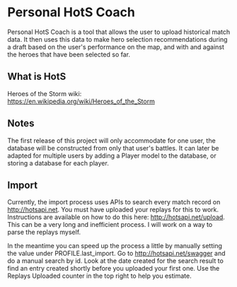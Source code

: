 # Personal HotS Coach

Personal HotS Coach is a tool that allows the user to upload historical match data. It then uses this data to make hero selection recommendations during a draft based on the user's performance on the map, and with and against the heroes that have been selected so far.

## What is HotS

Heroes of the Storm wiki: https://en.wikipedia.org/wiki/Heroes_of_the_Storm

## Notes

The first release of this project will only accommodate for one user, the database will be constructed from only that user's battles. It can later be adapted for multiple users by adding a Player model to the database, or storing a database for each player.

## Import

Currently, the import process uses APIs to search every match record on http://hotsapi.net. You must have uploaded your replays for this to work. Instructions are available on how to do this here: http://hotsapi.net/upload. This can be a very long and inefficient process. I will work on a way to parse the replays myself.

In the meantime you can speed up the process a little by manually setting the value under PROFILE.last_import. Go to http://hotsapi.net/swagger and do a manual search by id. Look at the date created for the search result to find an entry created shortly before you uploaded your first one. Use the Replays Uploaded counter in the top right to help you estimate. 
